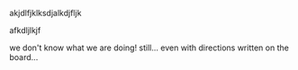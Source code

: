 akjdlfjklksdjalkdjfljk

afkdljlkjf


we don't know what we are doing!
still... even with directions written on the board...
